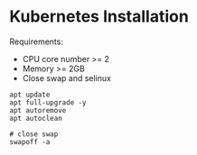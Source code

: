 # Kubernetes Installation

Requirements:
* CPU core number >= 2
* Memory >= 2GB
* Close swap and selinux

```shell
apt update
apt full-upgrade -y
apt autoremove
apt autoclean

# close swap
swapoff -a

```